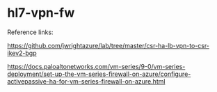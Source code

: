 # hl7-vpn-fw

Reference links:

https://github.com/jwrightazure/lab/tree/master/csr-ha-lb-vpn-to-csr-ikev2-bgp

https://docs.paloaltonetworks.com/vm-series/9-0/vm-series-deployment/set-up-the-vm-series-firewall-on-azure/configure-activepassive-ha-for-vm-series-firewall-on-azure.html
